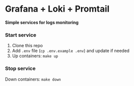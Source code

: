 # Grafana + Loki + Promtail

**Simple services for logs monitoring**

### Start service
1. Clone this repo
2. Add `.env` file (`cp .env.example .env`) and update if needed 
3. Up containers: `make up`

### Stop service
Down containers: `make down`
